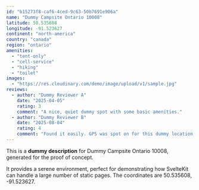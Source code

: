 ```yaml
---
id: "b15273f8-caf6-4ced-9c63-50b7691e906a"
name: "Dummy Campsite Ontario 10008"
latitude: 50.535608
longitude: -91.523627
continent: "north-america"
country: "canada"
region: "ontario"
amenities:
  - "tent-only"
  - "cell-service"
  - "hiking"
  - "toilet"
images:
  - "https://res.cloudinary.com/demo/image/upload/v1/sample.jpg"
reviews:
  - author: "Dummy Reviewer A"
    date: "2025-04-05"
    rating: 3
    comment: "A nice, quiet dummy spot with some basic amenities."
  - author: "Dummy Reviewer B"
    date: "2025-08-04"
    rating: 4
    comment: "Found it easily. GPS was spot on for this dummy location."
---
```


This is a **dummy description** for Dummy Campsite Ontario 10008, generated for the proof of concept.

It provides a serene environment, perfect for demonstrating how SvelteKit can handle a large number of static pages. The coordinates are 50.535608, -91.523627.
